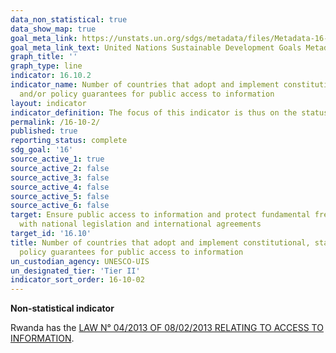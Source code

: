 ```yaml
---
data_non_statistical: true
data_show_map: true
goal_meta_link: https://unstats.un.org/sdgs/metadata/files/Metadata-16-10-02.pdf
goal_meta_link_text: United Nations Sustainable Development Goals Metadata (pdf 1361kB)
graph_title: ''
graph_type: line
indicator: 16.10.2
indicator_name: Number of countries that adopt and implement constitutional, statutory
  and/or policy guarantees for public access to information
layout: indicator
indicator_definition: The focus of this indicator is thus on the status of adoption and implementation of constitutional, statutory and/or   policy guarantees for public access to information. The definition relates directly to “public access to information”, which is wider       than, but is also very much based upon, the established fundamental freedoms of expression and association. Conversely, these freedoms     also both impact on the environment for public access to information.  
permalink: /16-10-2/
published: true
reporting_status: complete
sdg_goal: '16'
source_active_1: true
source_active_2: false
source_active_3: false
source_active_4: false
source_active_5: false
source_active_6: false
target: Ensure public access to information and protect fundamental freedoms, in accordance
  with national legislation and international agreements
target_id: '16.10'
title: Number of countries that adopt and implement constitutional, statutory and/or
  policy guarantees for public access to information
un_custodian_agency: UNESCO-UIS
un_designated_tier: 'Tier II'
indicator_sort_order: 16-10-02
---
```

**Non-statistical indicator**

Rwanda has the [LAW N° 04/2013 OF 08/02/2013 RELATING
TO ACCESS TO INFORMATION](https://ombudsman.gov.rw/en/IMG/pdf/acces_to_information_law.pdf).
